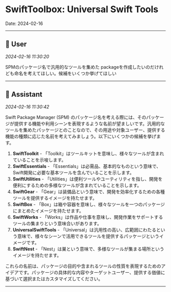 # SwiftToolbox: Universal Swift Tools

Date: 2024-02-16

---

## 👤 User
*2024-02-16 11:30:20*

SPMのパッケージ名で汎用的なツールを集めた packageを作成したいのだけれども命名を考えてほしい。候補をいくつか挙げてほしい

---

## 🤖 Assistant
*2024-02-16 11:30:42*

Swift Package Manager (SPM) のパッケージ名を考える際には、そのパッケージが提供する機能や利用シーンを表現するような名前が望ましいです。汎用的なツールを集めたパッケージとのことなので、その用途や対象ユーザー、提供する機能の種類に応じた名前を考えてみましょう。以下にいくつかの候補を挙げます。

1. **SwiftToolkit** - 「Toolkit」はツールキットを意味し、様々なツールが含まれていることを示唆します。
2. **SwiftEssentials** - 「Essentials」は必需品、基本的なものという意味で、Swift開発に必要な基本ツールを含んでいることを示します。
3. **SwiftUtilities** - 「Utilities」は便利ツールやユーティリティを指し、開発を便利にするための多様なツールが含まれていることを示します。
4. **SwiftGear** - 「Gear」は装備品という意味で、開発を効率化するための各種ツールを提供するイメージを持たせます。
5. **SwiftBox** - 「Box」は箱や容器を意味し、様々なツールを一つのパッケージにまとめたイメージを持たせます。
6. **SwiftWorks** - 「Works」は作品や仕事を意味し、開発作業をサポートするツールの集まりという意味合いがあります。
7. **UniversalSwiftTools** - 「Universal」は汎用性の高い、広範囲にわたるという意味で、様々なシーンで活用できるツールを提供するパッケージというイメージです。
8. **SwiftNest** - 「Nest」は巣という意味で、多様なツールが集まる場所というイメージを持たせます。

これらの名前は、パッケージの目的や含まれるツールの性質を表現するためのアイデアです。パッケージの具体的な内容やターゲットユーザー、提供する価値に基づいて選択またはカスタマイズしてください。

---
